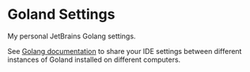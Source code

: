 # Goland Settings
My personal JetBrains Golang settings.

See [Golang documentation](https://www.jetbrains.com/help/go/sharing-your-ide-settings.html) to share your IDE settings between different instances of Goland installed on different computers.
